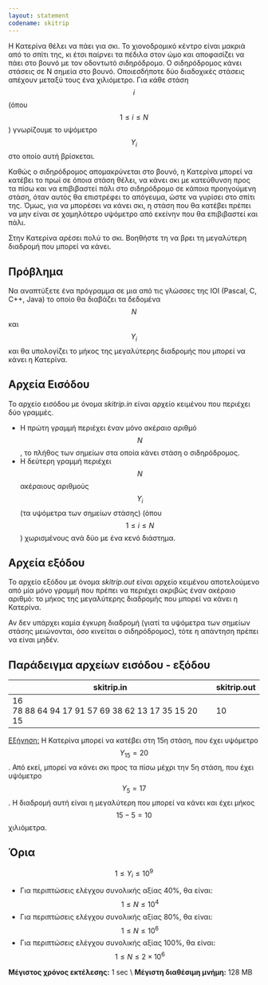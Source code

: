 ```yaml
---
layout: statement
codename: skitrip
---
```


Η Κατερίνα θέλει να πάει για σκι. Το χιονοδρομικό κέντρο είναι μακριά από το σπίτι της, κι έτσι παίρνει τα πέδιλα στον ώμο και αποφασίζει να πάει στο βουνό με τον οδοντωτό σιδηρόδρομο. Ο σιδηρόδρομος κάνει στάσεις σε Ν σημεία στο βουνό. Οποιεσδήποτε δύο διαδοχικές στάσεις απέχουν μεταξύ τους ένα χιλιόμετρο. Για κάθε στάση $$i$$ (όπου $$1 \le i \le N$$) γνωρίζουμε το υψόμετρο $$Y_i$$ στο οποίο αυτή βρίσκεται.

Καθώς ο σιδηρόδρομος απομακρύνεται στο βουνό, η Κατερίνα μπορεί να κατέβει το πρωί σε όποια στάση θέλει, να κάνει σκι με κατεύθυνση προς τα πίσω και να επιβιβαστεί πάλι στο σιδηρόδρομο σε κάποια προηγούμενη στάση, όταν αυτός θα επιστρέφει το απόγευμα, ώστε να γυρίσει στο σπίτι της. Όμως, για να μπορέσει να κάνει σκι, η στάση που θα κατέβει πρέπει να μην είναι σε χαμηλότερο υψόμετρο από εκείνην που θα επιβιβαστεί και πάλι.

Στην Κατερίνα αρέσει πολύ το σκι. Βοηθήστε τη να βρει τη μεγαλύτερη διαδρομή που μπορεί να κάνει.

## Πρόβλημα

Να αναπτύξετε ένα πρόγραμμα σε μια από τις γλώσσες της IOI (Pascal, C, C++, Java) το οποίο θα διαβάζει τα δεδομένα $$N$$ και $$Y_i​$$ και θα υπολογίζει το μήκος της μεγαλύτερης διαδρομής που μπορεί να κάνει η Κατερίνα.

## Αρχεία Εισόδου

Το αρχείο εισόδου με όνομα *skitrip.in* είναι αρχείο κειμένου που περιέχει δύο γραμμές.

* Η πρώτη γραμμή περιέχει έναν μόνο ακέραιο αριθμό $$N$$, το πλήθος των σημείων στα οποία κάνει στάση ο σιδηρόδρομος.
* Η δεύτερη γραμμή περιέχει $$N$$ ακέραιους αριθμούς $$Y_i$$ (τα υψόμετρα των σημείων στάσης) (όπου $$1 \le i \le N$$) χωρισμένους ανά δύο με ένα κενό διάστημα.

## Αρχεία εξόδου

Το αρχείο εξόδου με όνομα *skitrip.out* είναι αρχείο κειμένου αποτελούμενο από μία μόνο γραμμή που πρέπει να περιέχει ακριβώς έναν ακέραιο αριθμό: το μήκος της μεγαλύτερης διαδρομής που μπορεί να κάνει η Κατερίνα.

Αν δεν υπάρχει καμία έγκυρη διαδρομή (γιατί τα υψόμετρα των σημείων στάσης μειώνονται, όσο κινείται ο σιδηρόδρομος), τότε η απάντηση πρέπει να είναι μηδέν.

## Παράδειγμα αρχείων εισόδου - εξόδου

| **skitrip.in**                                             | **skitrip.out** |
| ------------------------------------------------------ | ----------- |
| 16<br/>78 88 64 94 17 91 57 69 38 62 13 17 35 15 20 15 | 10          |

<u>Εξήγηση:</u> Η Κατερίνα μπορεί να κατέβει στη 15η στάση, που έχει υψόμετρο $$Y_{15} = 20$$. Από εκεί, μπορεί να κάνει σκι προς τα πίσω μέχρι την 5η στάση, που έχει υψόμετρο $$Y_5 = 17$$. Η διαδρομή αυτή είναι η μεγαλύτερη που μπορεί να κάνει και έχει μήκος $$15−5 = 10$$ χιλιόμετρα.

## Όρια

$$1 \le Y_i \le 10^9​$$

* Για περιπτώσεις ελέγχου συνολικής αξίας 40%, θα είναι: $$1 \le N \le 10^4$$
* Για περιπτώσεις ελέγχου συνολικής αξίας 80%, θα είναι: $$1 \le N \le 10^6$$
* Για περιπτώσεις ελέγχου συνολικής αξίας 100%, θα είναι: $$1 \le N \le 2\times 10^6$$

**Μέγιστος χρόνος εκτέλεσης:** 1 sec \\
**Μέγιστη διαθέσιμη μνήμη:** 128 MB
